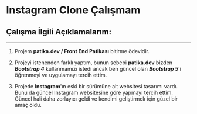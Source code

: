 # Instagram Clone Çalışmam

## Çalışma İlgili Açıklamalarım:
---
1. Projem **patika.dev / Front End Patikası** bitirme ödevidir. 

2. Projeyi istenenden farklı yaptım, bunun sebebi **patika.dev** bizden ***Bootstrap 4*** kullanmamızı istedi ancak ben güncel olan ***Bootstrap 5***'i öğrenmeyi ve uygulamayı tercih ettim. 

3. Projede **Instagram**'ın eski bir sürümüne ait websitesi tasarımı vardı. Bunu da güncel Instagram websitesine göre yapmayı tercih ettim. Güncel hali daha zorlayıcı geldi ve kendimi geliştirmek için güzel bir amaç oldu.
